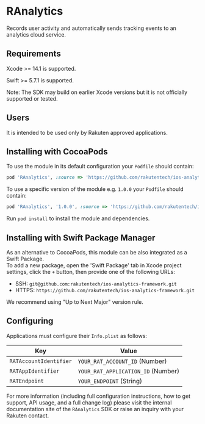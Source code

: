 # RAnalytics
Records user activity and automatically sends tracking events to an analytics cloud service.

## Requirements
Xcode >= 14.1 is supported.

Swift >= 5.7.1 is supported.

Note: The SDK may build on earlier Xcode versions but it is not officially supported or tested.

## Users
It is intended to be used only by Rakuten approved applications.
 
## Installing with CocoaPods
To use the module in its default configuration your `Podfile` should contain:
 
```ruby
pod 'RAnalytics', :source => 'https://github.com/rakutentech/ios-analytics-framework.git'
```

To use a specific version of the module e.g. `1.0.0` your `Podfile` should contain:

```ruby
pod 'RAnalytics', '1.0.0', :source => 'https://github.com/rakutentech/ios-analytics-framework.git'
```
 
Run `pod install` to install the module and dependencies.

## Installing with Swift Package Manager
As an alternative to CocoaPods, this module can be also integrated as a Swift Package.<br>
To add a new package, open the 'Swift Package' tab in Xcode project settings, click the `+` button, then provide one of the following URLs:
* SSH: `git@github.com:rakutentech/ios-analytics-framework.git`
* HTTPS: `https://github.com/rakutentech/ios-analytics-framework.git`

We recommend using "Up to Next Major" version rule.
 
## Configuring
Applications must configure their `Info.plist` as follows:
 
Key         | Value
-------------------|-------------------
`RATAccountIdentifier` | `YOUR_RAT_ACCOUNT_ID` (Number)
`RATAppIdentifier` | `YOUR_RAT_APPLICATION_ID` (Number)
`RATEndpoint` | `YOUR_ENDPOINT` (String)
 
For more information (including full configuration instructions, how to get support, API usage, and a full change log) please visit the internal documentation site of the `RAnalytics` SDK or raise an inquiry with your Rakuten contact.
